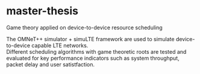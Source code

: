 # master-thesis
Game theory applied on device-to-device resource scheduling

The OMNeT++ simulator + simuLTE framework are used to simulate device-to-device capable LTE networks.   
Different scheduling algorithms with game theoretic roots are tested and evaluated for key performance indicators such as system throughput, packet delay and user satistfaction.
